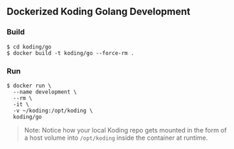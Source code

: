 ## Dockerized Koding Golang Development

### Build

```
$ cd koding/go
$ docker build -t koding/go --force-rm .
```

### Run

```
$ docker run \
  --name development \
  --rm \
  -it \
  -v ~/koding:/opt/koding \
  koding/go
```

> Note: Notice how your local Koding repo gets mounted
> in the form of a host volume into `/opt/koding` inside
> the container at runtime.
